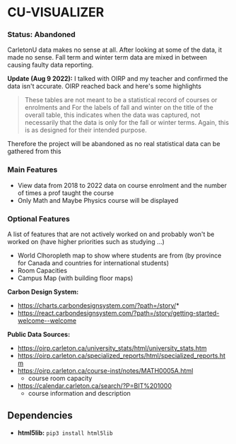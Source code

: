 # CU-VISUALIZER

### Status: Abandoned

CarletonU data makes no sense at all. After looking at some of the data, it made no sense. Fall term and winter term data are mixed in between causing faulty data reporting.

**Update (Aug 9 2022):** I talked with OIRP and my teacher and confirmed the data isn't accurate. OIRP reached back and here's some highlights
> These tables are not meant to be a statistical record of courses or enrolments
and
> For the labels of fall and winter on the title of the overall table, this indicates when the data was captured, not necessarily that the data is only for the fall or winter terms.  Again, this is as designed for their intended purpose.

Therefore the project will be abandoned as no real statistical data can be gathered from this

### Main Features
* View data from 2018 to 2022 data on course enrolment and the number of times a prof taught the course
* Only Math and Maybe Physics course will be displayed

### Optional Features
A list of features that are not actively worked on and probably won't be worked on (have higher priorities such as studying ...)
* World Clhoropleth map to show where students are from (by province for Canada and countries for international students)
* Room Capacities
* Campus Map (with building floor maps)

**Carbon Design System:**
* https://charts.carbondesignsystem.com/?path=/story/*
* https://react.carbondesignsystem.com/?path=/story/getting-started-welcome--welcome

**Public Data Sources:**
* https://oirp.carleton.ca/university_stats/html/university_stats.htm
* https://oirp.carleton.ca/specialized_reports/html/specialized_reports.htm
* https://oirp.carleton.ca/course-inst/notes/MATH0005A.html
    * course room capacity
* https://calendar.carleton.ca/search/?P=BIT%201000
    * course information and description
## Dependencies
* **html5lib:** `pip3 install html5lib`
